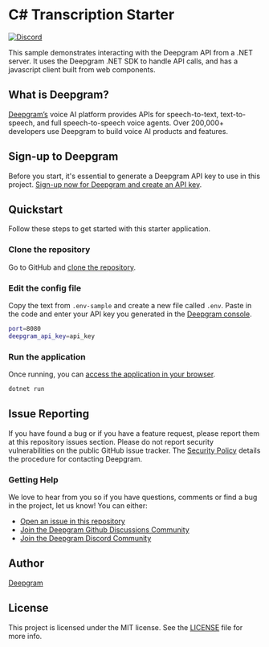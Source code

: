 # C# Transcription Starter

[![Discord](https://dcbadge.vercel.app/api/server/xWRaCDBtW4?style=flat)](https://discord.gg/xWRaCDBtW4)

This sample demonstrates interacting with the Deepgram API from a .NET server. It uses the Deepgram .NET SDK to handle API calls, and has a javascript client built from web components.

## What is Deepgram?

[Deepgram’s](https://deepgram.com/) voice AI platform provides APIs for speech-to-text, text-to-speech, and full speech-to-speech voice agents. Over 200,000+ developers use Deepgram to build voice AI products and features.

## Sign-up to Deepgram

Before you start, it's essential to generate a Deepgram API key to use in this project. [Sign-up now for Deepgram and create an API key](https://console.deepgram.com/signup?jump=keys).

## Quickstart

Follow these steps to get started with this starter application.

### Clone the repository

Go to GitHub and [clone the repository](https://github.com/deepgram-starters/deepgram-csharp-starters).

### Edit the config file

Copy the text from `.env-sample` and create a new file called `.env`. Paste in the code and enter your API key you generated in the [Deepgram console](https://console.deepgram.com/).

```bash
port=8080
deepgram_api_key=api_key
```

### Run the application

Once running, you can [access the application in your browser](http://localhost:8080/).

```bash
dotnet run
```

## Issue Reporting

If you have found a bug or if you have a feature request, please report them at this repository issues section. Please do not report security vulnerabilities on the public GitHub issue tracker. The [Security Policy](./SECURITY.md) details the procedure for contacting Deepgram.

### Getting Help

We love to hear from you so if you have questions, comments or find a bug in the project, let us know! You can either:

- [Open an issue in this repository](https://github.com/deepgram-starters/csharp-transcription/issues/new)
- [Join the Deepgram Github Discussions Community](https://github.com/orgs/deepgram/discussions)
- [Join the Deepgram Discord Community](https://discord.gg/xWRaCDBtW4)

## Author

[Deepgram](https://deepgram.com)

## License

This project is licensed under the MIT license. See the [LICENSE](./LICENSE) file for more info.

